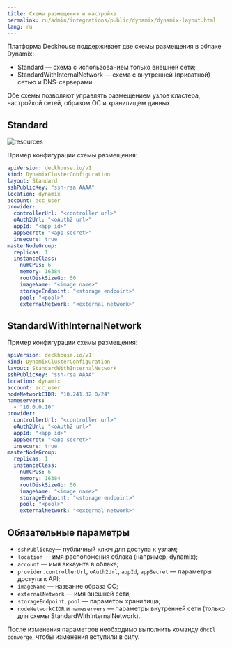 ```yaml
---
title: Схемы размещения и настройка
permalink: ru/admin/integrations/public/dynamix/dynamix-layout.html
lang: ru
---
```


Платформа Deckhouse поддерживает две схемы размещения в облаке Dynamix:

- Standard — схема с использованием только внешней сети;
- StandardWithInternalNetwork — схема с внутренней (приватной) сетью и DNS-серверами.

Обе схемы позволяют управлять размещением узлов кластера, настройкой сетей, образом ОС и хранилищем данных.

## Standard

![resources](../../../../images/cloud-provider-dynamix/dynamix-standard.png)
<!--- Исходник: https://www.figma.com/design/T3ycFB7P6vZIL359UJAm7g/%D0%98%D0%BA%D0%BE%D0%BD%D0%BA%D0%B8-%D0%B8-%D1%81%D1%85%D0%B5%D0%BC%D1%8B?node-id=995-11150&t=Qb5yyWumzPiTBtfL-0 --->

Пример конфигурации схемы размещения:

```yaml
apiVersion: deckhouse.io/v1
kind: DynamixClusterConfiguration
layout: Standard
sshPublicKey: "ssh-rsa AAAA"
location: dynamix
account: acc_user
provider:
  controllerUrl: "<controller url>"
  oAuth2Url: "<oAuth2 url>"
  appId: "<app id>"
  appSecret: "<app secret>"
  insecure: true
masterNodeGroup:
  replicas: 1
  instanceClass:
    numCPUs: 6
    memory: 16384
    rootDiskSizeGb: 50
    imageName: "<image name>"
    storageEndpoint: "<storage endpoint>"
    pool: "<pool>"
    externalNetwork: "<external network>"
```

## StandardWithInternalNetwork

Пример конфигурации схемы размещения:

```yaml
apiVersion: deckhouse.io/v1
kind: DynamixClusterConfiguration
layout: StandardWithInternalNetwork
sshPublicKey: "ssh-rsa AAAA"
location: dynamix
account: acc_user
nodeNetworkCIDR: "10.241.32.0/24"
nameservers:
  - "10.0.0.10"
provider:
  controllerUrl: "<controller url>"
  oAuth2Url: "<oAuth2 url>"
  appId: "<app id>"
  appSecret: "<app secret>"
  insecure: true
masterNodeGroup:
  replicas: 1
  instanceClass:
    numCPUs: 6
    memory: 16384
    rootDiskSizeGb: 50
    imageName: "<image name>"
    storageEndpoint: "<storage endpoint>"
    pool: "<pool>"
    externalNetwork: "<external network>"
```

## Обязательные параметры

- `sshPublicKey`— публичный ключ для доступа к узлам;
- `location` — имя расположения облака (например, dynamix);
- `account` — имя аккаунта в облаке;
- `provider.controllerUrl`, `oAuth2Url`, `appId`, `appSecret` — параметры доступа к API;
- `imageName` — название образа ОС;
- `externalNetwork` — имя внешней сети;
- `storageEndpoint`, `pool` — параметры хранилища;
- `nodeNetworkCIDR` и `nameservers` — параметры внутренней сети (только для схемы StandardWithInternalNetwork).

После изменения параметров необходимо выполнить команду `dhctl converge`, чтобы изменения вступили в силу.
